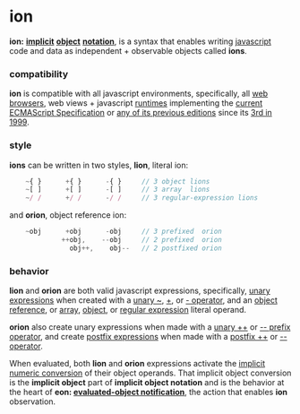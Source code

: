# ion

**ion:** [**implicit**](http://tfd.com/implict)
[**object**](https://en.wikipedia.org/wiki/Object_%28computer_science%29)
[**notation**](https://en.wikipedia.org/wiki/Notation#Computing),
is a syntax that enables writing
[javascript](http://www.ecma-international.org/publications/standards/Ecma-262.htm)
code and data as independent + observable objects called **ions**.

### compatibility

**ion** is compatible with all javascript environments, specifically, all
[web browsers](https://en.wikipedia.org/wiki/Web_browser), web views +
javascript [runtimes](http://en.wikipedia.org/wiki/JavaScript_engine)
implementing the
[current ECMAScript Specification](http://www.ecma-international.org/publications/standards/Ecma-262.htm) or
[any of its previous editions](http://www.ecma-international.org/publications/standards/Ecma-262-arch.htm)
since its [3rd in 1999](http://www.ecma-international.org/publications/files/ECMA-ST-ARCH/ECMA-262,%203rd%20edition,%20December%201999.pdf).

### style

**ions** can be written in two styles, **lion**, literal ion:

```javascript
    ~{ }      +{ }      -{ }     // 3 object lions
    ~[ ]      +[ ]      -[ ]     // 3 array  lions
    ~/ /      +/ /      -/ /     // 3 regular-expression lions
```
and **orion**, object reference ion:

```javascript
    ~obj      +obj      -obj     // 3 prefixed  orion
             ++obj,    --obj     // 2 prefixed  orion
               obj++,    obj--   // 2 postfixed orion
```

### behavior

**lion** and **orion** are both valid javascript expressions, specifically,
[unary expressions](http://www.ecma-international.org/ecma-262/6.0/index.html#sec-unary-operators)
when created with a
[unary ~](http://www.ecma-international.org/ecma-262/6.0/index.html#sec-bitwise-not-operator),
[+](http://www.ecma-international.org/ecma-262/6.0/index.html#sec-unary-plus-operator), or
[- operator](http://www.ecma-international.org/ecma-262/6.0/index.html#sec-unary-minus-operator), and an
[object](http://www.ecma-international.org/ecma-262/6.0/index.html#sec-object-type)
[reference](http://www.ecma-international.org/ecma-262/6.0/index.html#sec-reference-specification-type), or
[array](http://www.ecma-international.org/ecma-262/6.0/index.html#sec-array-initializer),
[object](http://www.ecma-international.org/ecma-262/6.0/index.html#sec-object-initializer), or
[regular expression](http://www.ecma-international.org/ecma-262/6.0/index.html#sec-literals-regular-expression-literals)
literal operand.

**orion** also create unary expressions when made with a
[unary ++](http://www.ecma-international.org/ecma-262/6.0/index.html#sec-prefix-increment-operator) or
[-- prefix operator](http://www.ecma-international.org/ecma-262/6.0/index.html#sec-prefix-decrement-operator),
and create
[postfix expressions](http://www.ecma-international.org/ecma-262/6.0/index.html#sec-postfix-expressions)
when made with a
[postfix ++](http://www.ecma-international.org/ecma-262/6.0/index.html#sec-postfix-increment-operator) or
[-- operator](http://www.ecma-international.org/ecma-262/6.0/index.html#sec-postfix-decrement-operator).


When evaluated, both **lion** and **orion** expressions activate the
[implicit numeric conversion](http://www.ecma-international.org/ecma-262/6.0/index.html#sec-tonumber)
of their object operands. That implicit object conversion is the **implicit object**
part of **implicit object notation** and is the behavior at the heart of
**eon: [evaluated-object notification](eon.md)**, the action that enables
**ion** observation.

